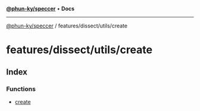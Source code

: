 [**@phun-ky/speccer**](../../../../README.md) • **Docs**

***

[@phun-ky/speccer](../../../../README.md) / features/dissect/utils/create

# features/dissect/utils/create

## Index

### Functions

- [create](functions/create.md)
